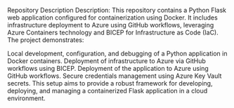 Repository Description
Description:
This repository contains a Python Flask web application configured for containerization using Docker. It includes infrastructure deployment to Azure using GitHub workflows, leveraging Azure Containers technology and BICEP for Infrastructure as Code (IaC). The project demonstrates:

Local development, configuration, and debugging of a Python application in Docker containers.
Deployment of infrastructure to Azure via GitHub workflows using BICEP.
Deployment of the application to Azure using GitHub workflows.
Secure credentials management using Azure Key Vault secrets.
This setup aims to provide a robust framework for developing, deploying, and managing a containerized Flask application in a cloud environment.
